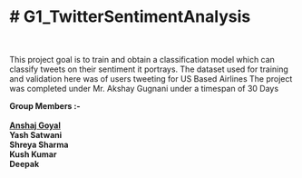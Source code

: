 <strong><h1># G1_TwitterSentimentAnalysis</h1></strong><br>

This project goal is to train and obtain a classification model which can classify tweets on their sentiment it portrays.
The dataset used for training and validation here was of users tweeting for US Based Airlines
The project was completed under Mr. Akshay Gugnani under a timespan of 30 Days

<strong>Group Members :-</strong><br><br>
<strong><a href = "https://www.linkedin.com/in/anshaj-g-0588b0122/">Anshaj Goyal</a></strong><br>
<strong>Yash Satwani</strong><br>
<strong>Shreya Sharma</strong><br>
<strong>Kush Kumar</strong><br>
<strong>Deepak</strong><br>
